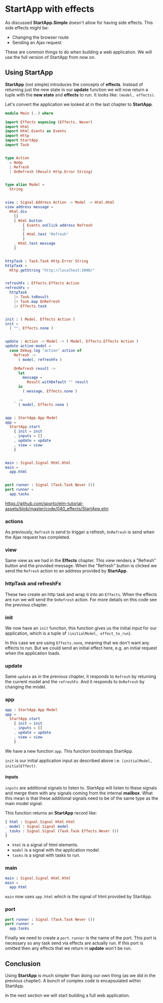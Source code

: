 # StartApp with effects

As discussed __StartApp.Simple__ doesn't allow for having side effects. This side effects might be:

- Changing the browser route
- Sending an Ajax request

These are common things to do when building a web application. We will use the full version of StartApp from now on.

## Using StartApp

__StartApp__ (not simple) introduces the concepts of __effects__. Instead of returning just the new state in our __update__ function we will now return a tuple with the __new state__ and __effects__ to run. It looks like: `(model, effects)`.

Let's convert the application we looked at in the last chapter to __StartApp__.

```elm
module Main (..) where

import Effects exposing (Effects, Never)
import Html
import Html.Events as Events
import Http
import StartApp
import Task


type Action
  = NoOp
  | Refresh
  | OnRefresh (Result Http.Error String)


type alias Model =
  String


view : Signal.Address Action -> Model -> Html.Html
view address message =
  Html.div
    []
    [ Html.button
        [ Events.onClick address Refresh 
        ]
        [ Html.text "Refresh" 
        ]
    , Html.text message
    ]


httpTask : Task.Task Http.Error String
httpTask =
  Http.getString "http://localhost:3000/"


refreshFx : Effects.Effects Action
refreshFx =
  httpTask
    |> Task.toResult
    |> Task.map OnRefresh
    |> Effects.task


init : ( Model, Effects Action )
init =
  ( "", Effects.none )


update : Action -> Model -> ( Model, Effects.Effects Action )
update action model =
  case Debug.log "action" action of
    Refresh ->
      ( model, refreshFx )

    OnRefresh result ->
      let
        message =
          Result.withDefault "" result
      in
        ( message, Effects.none )

    _ ->
      ( model, Effects.none )


app : StartApp.App Model
app =
  StartApp.start
    { init = init
    , inputs = []
    , update = update
    , view = view
    }


main : Signal.Signal Html.Html
main =
  app.html


port runner : Signal (Task.Task Never ())
port runner =
  app.tasks
```

<https://github.com/sporto/elm-tutorial-assets/blob/master/code/040_effects/StartApp.elm>

### actions

As previously, `Refresh` is send to trigger a refresh, `OnRefresh` is send when the Ajax request has completed.

### view

Same view as we had in the __Effects__ chapter. This view renders a "Refresh" button and the provided message. When the "Refresh" button is clicked we send the `Refresh` action to an address provided by __StartApp__.

### httpTask and refreshFx

These two create an http task and wrap it into an `Effects`. When the effects are run we will send the `OnRefresh` action. For more details on this code see the previous chapter.

### init

We now have an `init` function, this function gives us the initial input for our application, which is a tuple of `(initialModel, effect_to_run`).

In this case we are using `Effects.none`, meaning that we don't want any effects to run. But we could send an initial effect here, e.g. an initial request when the application loads.

### update

Same `update` as in the previous chapter, it responds to `Refresh` by returning the current model and the `refreshFx`. And it responds to `OnRefresh` by changing the model.

### app

```elm
app : StartApp.App Model
app =
  StartApp.start
    { init = init
    , inputs = []
    , update = update
    , view = view
    }
```

We have a new function `app`. This function bootstraps StartApp.

`init` is our initial application input as described above i.e. `(initialModel, initialEffect)`.

#### inputs

`inputs` are additional signals to listen to. StartApp will listen to these signals and merge them with any signals coming from the internal __mailbox__. What this mean is that these additional signals need to be of the same type as the main model signal.

This function returns an __StartApp__ record like:

```elm
{ html : Signal.Signal Html.Html
, model : Signal.Signal model
, tasks : Signal.Signal (Task.Task Effects.Never ())
}
```

- `html` is a signal of html elements.
- `model` is a signal with the application model.
- `tasks` is a signal with tasks to run.

### main

```elm
main : Signal.Signal Html.Html
main =
  app.html
```

`main` now uses `app.html` which is the signal of html provided by StartApp.

### port

```elm
port runner : Signal (Task.Task Never ())
port runner =
  app.tasks
```

Finally we need to create a `port`. `runner` is the name of the port. This port is necessary so any task send via effects are actually run. If this port is omitted then any effects that we return in __update__ won't be run.

## Conclusion

Using __StartApp__ is much simpler than doing our own thing (as we did in the previous chapter). A bunch of complex code is encapsulated within StartApp.

In the next section we will start building a full web application.
